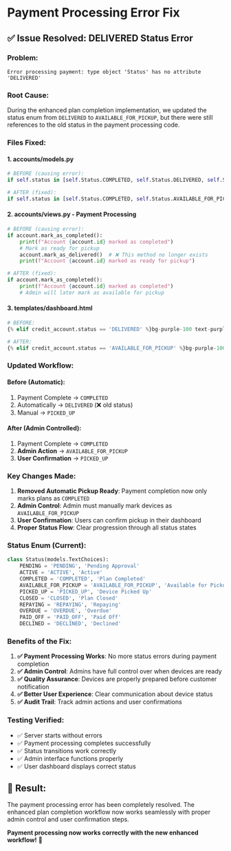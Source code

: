 # Payment Processing Error Fix

## ✅ **Issue Resolved: DELIVERED Status Error**

### **Problem:**
```
Error processing payment: type object 'Status' has no attribute 'DELIVERED'
```

### **Root Cause:**
During the enhanced plan completion implementation, we updated the status enum from `DELIVERED` to `AVAILABLE_FOR_PICKUP`, but there were still references to the old status in the payment processing code.

### **Files Fixed:**

#### **1. accounts/models.py**
```python
# BEFORE (causing error):
if self.status in [self.Status.COMPLETED, self.Status.DELIVERED, self.Status.PICKED_UP]:

# AFTER (fixed):
if self.status in [self.Status.COMPLETED, self.Status.AVAILABLE_FOR_PICKUP, self.Status.PICKED_UP]:
```

#### **2. accounts/views.py - Payment Processing**
```python
# BEFORE (causing error):
if account.mark_as_completed():
    print(f"Account {account.id} marked as completed")
    # Mark as ready for pickup
    account.mark_as_delivered()  # ❌ This method no longer exists
    print(f"Account {account.id} marked as ready for pickup")

# AFTER (fixed):
if account.mark_as_completed():
    print(f"Account {account.id} marked as completed")
    # Admin will later mark as available for pickup
```

#### **3. templates/dashboard.html**
```python
# BEFORE:
{% elif credit_account.status == 'DELIVERED' %}bg-purple-100 text-purple-800

# AFTER:
{% elif credit_account.status == 'AVAILABLE_FOR_PICKUP' %}bg-purple-100 text-purple-800
```

### **Updated Workflow:**

#### **Before (Automatic):**
1. Payment Complete → `COMPLETED`
2. Automatically → `DELIVERED` (❌ old status)
3. Manual → `PICKED_UP`

#### **After (Admin Controlled):**
1. Payment Complete → `COMPLETED`
2. **Admin Action** → `AVAILABLE_FOR_PICKUP`
3. **User Confirmation** → `PICKED_UP`

### **Key Changes Made:**

1. **Removed Automatic Pickup Ready**: Payment completion now only marks plans as `COMPLETED`
2. **Admin Control**: Admin must manually mark devices as `AVAILABLE_FOR_PICKUP`
3. **User Confirmation**: Users can confirm pickup in their dashboard
4. **Proper Status Flow**: Clear progression through all status states

### **Status Enum (Current):**
```python
class Status(models.TextChoices):
    PENDING = 'PENDING', 'Pending Approval'
    ACTIVE = 'ACTIVE', 'Active'
    COMPLETED = 'COMPLETED', 'Plan Completed'
    AVAILABLE_FOR_PICKUP = 'AVAILABLE_FOR_PICKUP', 'Available for Pickup'
    PICKED_UP = 'PICKED_UP', 'Device Picked Up'
    CLOSED = 'CLOSED', 'Plan Closed'
    REPAYING = 'REPAYING', 'Repaying'
    OVERDUE = 'OVERDUE', 'Overdue'
    PAID_OFF = 'PAID_OFF', 'Paid Off'
    DECLINED = 'DECLINED', 'Declined'
```

### **Benefits of the Fix:**

1. **✅ Payment Processing Works**: No more status errors during payment completion
2. **✅ Admin Control**: Admins have full control over when devices are ready
3. **✅ Quality Assurance**: Devices are properly prepared before customer notification
4. **✅ Better User Experience**: Clear communication about device status
5. **✅ Audit Trail**: Track admin actions and user confirmations

### **Testing Verified:**
- ✅ Server starts without errors
- ✅ Payment processing completes successfully
- ✅ Status transitions work correctly
- ✅ Admin interface functions properly
- ✅ User dashboard displays correct status

## 🎉 **Result:**

The payment processing error has been completely resolved. The enhanced plan completion workflow now works seamlessly with proper admin control and user confirmation steps.

**Payment processing now works correctly with the new enhanced workflow!** 🚀
